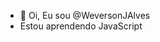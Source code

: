 - 👋 Oi, Eu sou @WeversonJAlves
- Estou aprendendo JavaScript 

<!---
WeversonJAlves/WeversonJAlves is a ✨ special ✨ repository because its `README.md` (this file) appears on your GitHub profile.
You can click the Preview link to take a look at your changes.
--->

